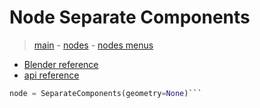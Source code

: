 # Node Separate Components

> [main](../structure.md) - [nodes](nodes.md) - [nodes menus](nodes_menus.md)

- [Blender reference](https://docs.blender.org/manual/en/latest/modeling/geometry_nodes/geometry/separate_components.html)
 - [api reference]({node.blender_python_ref})

```python
node = SeparateComponents(geometry=None)```
